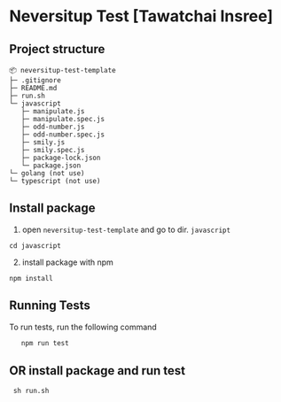 # Neversitup Test [Tawatchai Insree]

## Project structure

```
📦 neversitup-test-template
├─ .gitignore
├─ README.md
├─ run.sh
└─ javascript
   ├─ manipulate.js
   ├─ manipulate.spec.js
   ├─ odd-number.js
   ├─ odd-number.spec.js
   ├─ smily.js
   ├─ smily.spec.js
   ├─ package-lock.json
   └─ package.json
└─ golang (not use)
└─ typescript (not use)
```

## Install package
1. open `neversitup-test-template` and go to dir. `javascript`

```
cd javascript
```

2. install package with npm
   
```
npm install
```

## Running Tests

To run tests, run the following command

```bash
   npm run test
```

## OR install package and run test

```
 sh run.sh
```